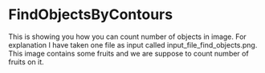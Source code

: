 # FindObjectsByContours
This is showing you how you can count number of objects in image. For explanation I have taken one file as input called input_file_find_objects.png. This image contains some fruits and we are suppose to count number of fruits on it.
